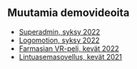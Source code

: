 ## Muutamia demovideoita

- [Superadmin, syksy 2022](https://www.youtube.com/watch?v=KxC5wu00eLY)
- [Logomotion, syksy 2022](https://www.youtube.com/watch?v=468MQ3-3-qw)
- [Farmasian VR-peli, kevät 2022](https://youtu.be/pQND6_6zA-k)
- [Lintuasemasovellus, kevät 2021](https://youtu.be/Pvl-Dhjz0dk)
